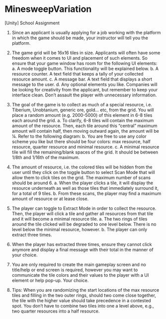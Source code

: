 # MinesweepVariation
[Unity] School Assignment 

1)	Since an applicant is usually applying for a job working with the platform in which the game should be made, your instructor will tell you the platform.
2)	The game grid will be 16x16 tiles in size. Applicants will often have some freedom when it comes to UI and placement of such elements. So ensure that your game window has room for the following UI elements:
        a.	A mode toggle button. This functionality will be explained below.
        b.	A resource counter. A text field that keeps a tally of your collected resource amount.
        c.	A message bar. A text field that displays a short message to the user.
        d.	Any optional elements you like. Companies will be looking for creativity from the applicant, but remember to keep your        interface clean. Don’t assault the player with unnecessary information.
3)	The goal of the game is to collect as much of a special resource, i.e. Tiberium, Unobtanium, generic ore, gold... etc, from the grid. You will place a random amount (e.g. 2000-5000) of this element in 6-8 tiles each around the grid.
        a.	To clarify, 6-8 tiles will contain the maximum amount of the resource. Then, each tile around this “central” maximum amount will contain half, then moving outward again, the amount will be ¼. Refer to the following diagram:
        b.	You are free to use any color scheme you like but there should be four colors: max resource, half resource, quarter resource and minimal resource.
        c.	A minimal resource tile will fill the remaining/blank spaces of the grid. It should be between 1/8th and 1/16th of the maximum.

4)	The amount of resource, i.e. the colored tiles will be hidden from the user until they click on the toggle button to select Scan Mode that will allow them to click tiles on the grid. The maximum number of scans should be around 6.
        a.	When the player clicks a tile, it will display the resource underneath as well as those tiles that immediately surround it, for a total of 9 tiles.
        b.	From these scans, the player may find a maximum amount of resource or at lease close.
5)	The player can toggle to Extract Mode in order to collect the resource. Then, the player will click a tile and gather all resources from that tile and it will become a minimal resource tile.
        a.	The two rings of tiles around the tile clicked will be degraded to one level below. There is no level below the minimal resource, however.
        b.	The player can only extract three times.
6)	When the player has extracted three times, ensure they cannot click anymore and display a final message with their total in the manner of your choice.
7)	You are only required to create the main gameplay screen and no title/help or end screen is required, however you may want to communicate the tile colors and their values to the player with a UI element or help pop-up. Your choice.
8)	Tips: When you are randomizing the start locations of the max resource tiles and filling in the two outer rings, should two come close together, the tile with the higher value should take precedence in a contested spot. You don’t have to combine two tiles into one a level above, e.g., two quarter resources into a half resource.
